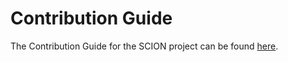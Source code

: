 # Contribution Guide

The Contribution Guide for the SCION project can be found
[here](https://anapaya-scion.readthedocs-hosted.com/en/latest/contribute.html).

